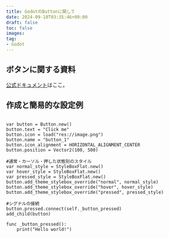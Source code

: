 ```yaml
---
title: GodotのButtonに関して
date: 2024-09-10T03:35:46+09:00
draft: false
toc: false
images:
tag:
- Godot
---
```


## ボタンに関する資料

[公式ドキュメント](https://docs.godotengine.org/en/4.3/classes/class_button.html)はここ。


## 作成と簡易的な設定例



```gdscript

var button = Button.new()
button.text = "Click me"
button.icon = load("res://image.png")
button.name = "button_1"
button.icon_alignment = HORIZONTAL_ALIGNMENT_CENTER
button.position = Vector2(100, 500)

#通常・カーソル・押した状態別のスタイル
var normal_style = StyleBoxFlat.new()
var hover_style = StyleBoxFlat.new()
var pressed_style = StyleBoxFlat.new()
button.add_theme_stylebox_override("normal", normal_style)
button.add_theme_stylebox_override("hover", hover_style)
button.add_theme_stylebox_override("pressed", pressed_style)
    
#シグナルの接続
button.pressed.connect(self._button_pressed)
add_child(button)

func _button_pressed():
    print("Hello world!")

  ```
